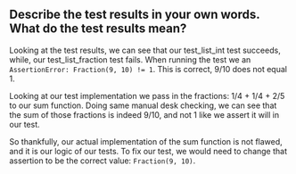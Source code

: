 ## Describe the test results in your own words.  What do the test results mean?

Looking at the test results, we can see that our test_list_int test succeeds, while, our test_list_fraction test fails.
When running the test we an `AssertionError: Fraction(9, 10) != 1`. This is correct, 9/10 does not equal 1. 

Looking at our test implementation we pass in the fractions: 1/4 + 1/4 + 2/5 to our sum function. 
Doing same manual desk checking, we can see that the sum of those fractions is indeed 9/10, and not 1 like we assert it will in our test.

So thankfully, our actual implementation of the sum function is not flawed, and it is our logic of our tests.
To fix our test, we would need to change that assertion to be the correct value: `Fraction(9, 10)`.
